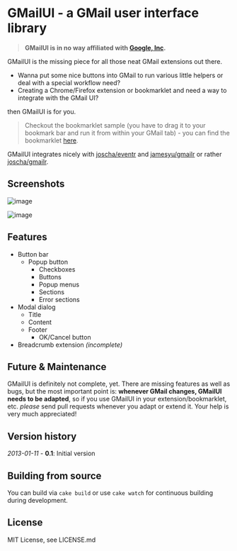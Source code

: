 # GMailUI - a GMail user interface library

> **GMailUI is in no way affiliated with [Google, Inc](http://www.google.com).**

GMailUI is the missing piece for all those neat GMail extensions out there.

* Wanna put some nice buttons into GMail to run various little helpers or deal with a special workflow need?
* Creating a Chrome/Firefox extension or bookmarklet and need a way to integrate with the GMail UI?

then GMailUI is for you.

> Checkout the bookmarklet sample (you have to drag it to your bookmark bar and run it from within your GMail tab) - you can find the bookmarklet [here](http://joscha.github.com/gmailui/).


GMailUI integrates nicely with [joscha/eventr](https://github.com/joscha/eventr) and [jamesyu/gmailr](https://github.com/joscha/gmailr) or rather [joscha/gmailr](https://github.com/jamesyu/gmailr).

## Screenshots

![image](//raw.github.com/joscha/gmailui/gh-pages/images/dropdown.png)

![image](//raw.github.com/joscha/gmailui/gh-pages/images/modal.png)


## Features
* Button bar
	* Popup button
		* Checkboxes
		* Buttons
		* Popup menus
		* Sections
		* Error sections
* Modal dialog
	* Title
	* Content
	* Footer
		* OK/Cancel button
* Breadcrumb extension _(incomplete)_

## Future & Maintenance
GMailUI is definitely not complete, yet. There are missing features as well as bugs, but the most important point is: **whenever GMail changes, GMailUI needs to be adapted**, so if you use GMailUI in your extension/bookmarklet, etc. _please_ send pull requests whenever you adapt or extend it. Your help is very much appreciated!

## Version history
_2013-01-11_ - **0.1**: Initial version


## Building from source
You can build via `cake build` or use `cake watch` for continuous building during development.

## License
MIT License, see LICENSE.md